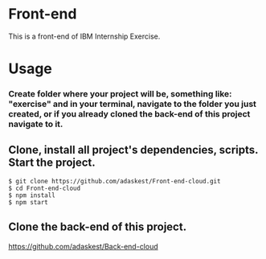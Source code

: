 # Front-end

This is a front-end of IBM Internship Exercise. 

# Usage 

### Create folder where your project will be, something like: "exercise" and in your terminal, navigate to the folder you just created, or if you already cloned the back-end of this project navigate to it.

## Clone, install all project's dependencies, scripts. Start the project.
```terminal
$ git clone https://github.com/adaskest/Front-end-cloud.git
$ cd Front-end-cloud
$ npm install
$ npm start
```
## Clone the back-end of this project.

https://github.com/adaskest/Back-end-cloud
